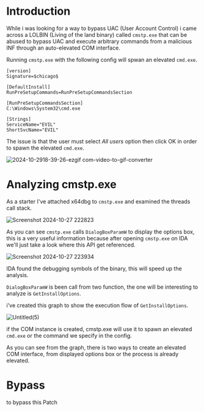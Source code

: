 # Introduction
While i was looking for a way to bypass UAC (User Account Control) i came across a LOLBIN (Living of the land binary) called `cmstp.exe` that can be abused to bypass UAC and execute arbitrary commands from a malicious INF through an auto-elevated COM interface.

Running `cmstp.exe` with the following config will spwan an elevated `cmd.exe`.
```
[version]
Signature=$chicago$

[DefaultInstall]
RunPreSetupCommands=RunPreSetupCommandsSection

[RunPreSetupCommandsSection]
C:\Windows\System32\cmd.exe

[Strings]
ServiceName="EVIL"
ShortSvcName="EVIL"
```
The issue is that the user must select *All users* option then click OK in order to spawn the elevated `cmd.exe`.

![2024-10-2918-39-26-ezgif com-video-to-gif-converter](https://github.com/user-attachments/assets/50dd1647-6159-4012-aa6c-c67a6d0e64b4)

# Analyzing cmstp.exe

As a starter I've attached x64dbg to `cmstp.exe` and examined the threads call stack.

![Screenshot 2024-10-27 222823](https://github.com/user-attachments/assets/12c9dd89-d183-4eed-8fd7-03ed21183e0f)

As you can see `cmstp.exe` calls `DialogBoxParamW` to display the options box, this is a very useful information because after opening `cmstp.exe` on IDA we'll just take a look where this API get referenced.

![Screenshot 2024-10-27 223934](https://github.com/user-attachments/assets/389939a1-20ea-4eea-99a6-40f96c311277)

IDA found the debugging symbols of the binary, this will speed up the analysis.

`DialogBoxParamW` is been call from two function, the one will be interesting to analyze is  `GetInstallOptions`.

i've created this graph to show the execution flow of `GetInstallOptions`.

![Untitled(5)](https://github.com/user-attachments/assets/c7189523-012b-41ee-b346-ab6bf55cf978)


if the COM instance is created, cmstp.exe will use it to spawn an elevated `cmd.exe` or the command we specify in the config.

As you can see from the graph, there is two ways to create an elevated COM interface, from displayed options box or the process is already elevated.

# Bypass

to bypass this Patch

